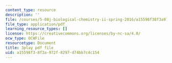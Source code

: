 ```yaml
---
content_type: resource
description: ''
file: /courses/5-08j-biological-chemistry-ii-spring-2016/a15598f38f3a972f8297d74bb7c4c154_HOXw6_ztAqQ.pdf
file_type: application/pdf
learning_resource_types: []
license: https://creativecommons.org/licenses/by-nc-sa/4.0/
ocw_type: OCWFile
resourcetype: Document
title: 3play pdf file
uid: a15598f3-8f3a-972f-8297-d74bb7c4c154
---
```

